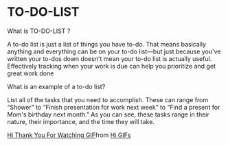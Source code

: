 # TO-DO-LIST
What is TO-DO-LIST ?

A to-do list is just a list of things you have to-do. That means basically anything and everything can be on your to-do list—but just because you've written your to-dos down doesn't mean your to-do list is actually useful. Effectively tracking when your work is due can help you prioritize and get great work done


What is an example of a to-do list?

List all of the tasks that you need to accomplish. These can range from “Shower” to “Finish presentation for work next week” to “Find a present for Mom's birthday next month.” As you can see, these tasks range in their nature, their importance, and the time they will take.

<div class="tenor-gif-embed" data-postid="15444213" data-share-method="host" data-aspect-ratio="1" data-width="100%"><a href="https://tenor.com/view/hi-thank-you-for-watching-any-questions-gif-15444213">Hi Thank You For Watching GIF</a>from <a href="https://tenor.com/search/hi-gifs">Hi GIFs</a></div> <script type="text/javascript" async src="https://tenor.com/embed.js"></script>
